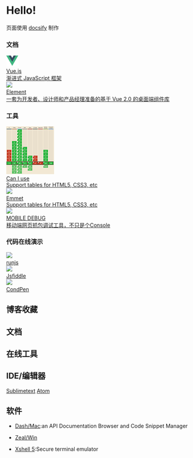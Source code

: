 # Hello!

页面使用 [docsify](https://docsify.js.org/#/zh-cn/) 制作

### 文档
<div class="homepage">
  <div class="card">
    <a href="https://cn.vuejs.org/" target="_blank">
      <img src="/image/logo/vue.png" />
      <div class="desc">
        <div class="name">Vue.js</div>
        <div class="info">渐进式 JavaScript 框架</div>
      </div>
    </a>
  </div>
  <div class="card">
    <a href="https://element.eleme.cn" target="_blank">
      <img src="/image/logo/element.ico" />
      <div class="desc">
        <div class="name">Element</div>
        <div class="info">一套为开发者、设计师和产品经理准备的基于 Vue 2.0 的桌面端组件库</div>
      </div>
    </a>
  </div>
</div>

### 工具
<div class="homepage">
  <div class="card">
    <a href="https://www.caniuse.com/" target="_blank">
      <img src="/image/logo/caniuse.png" />
      <div class="desc">
        <div class="name">Can I use</div>
        <div class="info">Support tables for HTML5, CSS3, etc</div>
      </div>
    </a>
  </div>
  <div class="card">
    <a href="https://docs.emmet.io/cheat-sheet/" target="_blank">
      <img src="/image/logo/emmet.ico" />
      <div class="desc">
        <div class="name">Emmet</div>
        <div class="info">Support tables for HTML5, CSS3, etc</div>
      </div>
    </a>
  </div>

  <div class="card">
    <a href="https://www.mobiledebug.com/" target="_blank">
      <img src="/image/logo/mobiledebug.ico" />
      <div class="desc">
        <div class="name">MOBILE DEBUG</div>
        <div class="info">移动端网页抓包调试工具，不只是个Console</div>
      </div>
    </a>
  </div>
</div>

### 代码在线演示
<div class="homepage">
  <div class="card">
    <a href="https://runjs.cn/" target="_blank">
      <img src="https://runjs.cn/favicon.ico" />
      <div class="desc">
        <div class="name">runjs</div>
        <div class="info"></div>
      </div>
    </a>
  </div>
  <div class="card">
    <a href="https://jsfiddle.net/" target="_blank">
      <img src="https://jsfiddle.net/favicon.ico" />
      <div class="desc">
        <div class="name">Jsfiddle</div>
        <div class="info"></div>
      </div>
    </a>
  </div>
  <div class="card">
    <a href="https://codepen.io/" target="_blank">
      <img src="https://codepen.io/favicon.ico" />
      <div class="desc">
        <div class="name">CondPen</div>
        <div class="info"></div>
      </div>
    </a>
  </div>
</div>

## 博客收藏

## 文档

## 在线工具

## IDE/编辑器

[Sublimetext](https://www.sublimetext.com/) [Atom](https://atom.io/)


## 软件
* [Dash/Mac](https://kapeli.com/dash):an API Documentation Browser and Code Snippet Manager
* [Zeal/Win](https://zealdocs.org/)

* [Xshell 5](https://www.netsarang.com/products/xsh_overview.html):Secure terminal emulator

